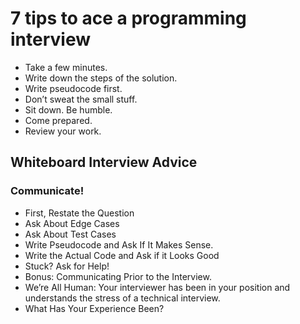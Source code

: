 # 7 tips to ace a programming interview

- Take a few minutes.
- Write down the steps of the solution.
- Write pseudocode first.
- Don’t sweat the small stuff.
- Sit down. Be humble.
- Come prepared.
- Review your work.

## Whiteboard Interview Advice
### Communicate!
- First, Restate the Question
- Ask About Edge Cases
- Ask About Test Cases
- Write Pseudocode and Ask If It Makes Sense.
- Write the Actual Code and Ask if it Looks Good
- Stuck? Ask for Help!
- Bonus: Communicating Prior to the Interview.
- We’re All Human: Your interviewer has been in your position and understands the stress of a technical interview.
- What Has Your Experience Been?
